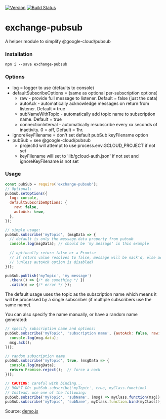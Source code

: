 [![Version](https://badge.fury.io/js/exchange-pubsub.svg)](http://badge.fury.io/js/exchange-pubsub)
[![Build Status](https://travis-ci.org/betastreet/exchange-pubsub.svg?branch=master)](https://travis-ci.org/betastreet/exchange-pubsub)
 
# exchange-pubsub

A helper module to simplify @google-cloud/pubsub

### Installation

`npm i --save exchange-pubsub`

### Options
 * log = logger to use (defaults to console)
 * defaultSubscribeOptions = (same as optional per-subscription options)
   * raw - provide full message to listener. Default = false (just the data)
   * autoAck - automatically acknowledge messages on return from listener. Default = true
   * subNameWithTopic - automatically add topic name to subscription name. Default = true
   * connectionInterval - automatically resubscribe every xx seconds of inactivity. 0 = off, Default = 1hr.
 * ignoreKeyFilename = don't set default pubSub keyFilename option
 * pubSub = see @google-cloud/pubsub
   * projectId will attempt to use process.env.GCLOUD_PROJECT if not set
   * keyFilename will set to 'lib/gcloud-auth.json' if not set and ignoreKeyFilename is not set
 
### Usage

```javascript
const pubSub = require('exchange-pubsub');
// Optional:
pubSub.setOptions({
  log: console,
  defaultSubscribeOptions: {
    raw: false,
    autoAck: true,
  },
});

// simple usage:
pubSub.subscribe('myTopic', (msgData => {
  // default is only the message.data property from pubsub
  console.log(msgData); // should be 'my message' in this example
  
  // optionally return false or a Promise
  // if return value resolves to false, message will be nack'd, else ack'd
  // (unless autoAck option is disabled)
}));

pubSub.publish('myTopic', 'my message')
  .then(() => {/* do something */ })
  .catch(e => {/* error */ });
```

The default usage uses the topic as the subscription name which means
it will be processed by a single subscriber (if multiple subscribers use the same name).

You can also specify the name manually, or have a random name generated:

```javascript
// specify subscription name and options:
pubSub.subscribe('myTopic', 'subscription name', {autoAck: false, raw: true}, (msg => {
  console.log(msg.data);
  msg.ack();
}));

// random subscription name
pubSub.subscribe('myTopic', true, (msgData => {
  console.log(msgData);
  return Promise.reject();  // force a nack
}));

// CAUTION: careful with binding...
// DON'T DO: pubSub.subscribe('myTopic', true, myClass.function)
// Instead, use one of the following:
pubSub.subscribe('myTopic', 'subName', (msg) => myClass.function(msg));
pubSub.subscribe('myTopic', 'subName', myClass.function.bind(myClass));
```

Source: [demo.js](demo.js)
